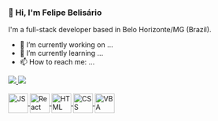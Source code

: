 ### 👋 Hi, I'm Felipe Belisário
I'm a full-stack developer based in Belo Horizonte/MG (Brazil).

- 🔭 I’m currently working on ...
- 🌱 I’m currently learning ...
- 📫 How to reach me: ...

<div heigth="180em">
  <a href="https://github.com/fsbelisario">
  <img heigth="180em" src="https://github-readme-stats.vercel.app/api?username=fsbelisario&show_icons=true&theme=dark&include_all_commits=true&count_private=true"/>
  <img heigth="180em" src="https://github-readme-stats.vercel.app/api/top-langs/?username=fsbelisario&layout=compact&langs_count=16&theme=dark"/>
</div>
  
  <div style="display: inline_block"><br>
    <img align="center" alt="JS" heigth="30" width="40" src="https://cdn.jsdelivr.net/gh/devicons/devicon/icons/javascript/javascript-plain.svg"/>
    <img align="center" alt="React" heigth="30" width="40" src=""/>
    <img align="center" alt="HTML" heigth="30" width="40" src=""/>
    <img align="center" alt="CSS" heigth="30" width="40" src=""/>
    <img align="center" alt="VBA" heigth="30" width="40" src=""/>
  </div>
  
<!--
https://github.com/anuraghazra/github-readme-stats#github-stats-card
https://github.com/diogorodrigues
https://github.com/devfraga
https://github.com/rafaballerini
https://github.com/matyo91/matyo91
https://dev.to/supritha/how-to-have-an-awesome-github-profile-1969
https://dev.to/diogorodrigues/creating-amazing-github-profiles-readme-5h31
https://devicon.dev/
-->
  
